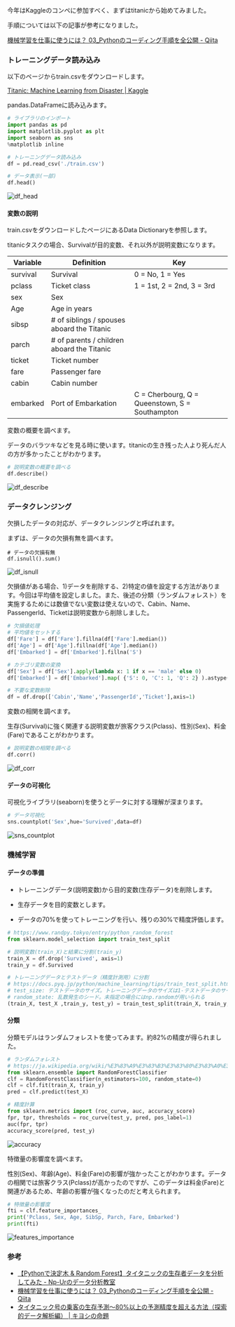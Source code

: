 今年はKaggleのコンペに参加すべく、まずはtitanicから始めてみました。

手順については以下の記事が参考になりました。

[機械学習を仕事に使うには？ 03\_Pythonのコーディング手順を全公開 \- Qiita](https://qiita.com/Saku731/items/7f444e1312b85996842f)



### トレーニングデータ読み込み

以下のページからtrain.csvをダウンロードします。

[Titanic: Machine Learning from Disaster \| Kaggle](https://www.kaggle.com/c/titanic/data)

pandas.DataFrameに読み込みます。

```python
# ライブラリのインポート
import pandas as pd
import matplotlib.pyplot as plt
import seaborn as sns
%matplotlib inline

# トレーニングデータ読み込み
df = pd.read_csv('./train.csv')

# データ表示(一部)
df.head()
```

![df_head](/Users/unokun/work/ml/kaggle/titanic/df_head.png)



#### 変数の説明

train.csvをダウンロードしたページにあるData Dictionaryを参照します。

titanicタスクの場合、Survivalが目的変数、それ以外が説明変数になります。

| **Variable** | **Definition**                             | Key                                            |
| ------------ | ------------------------------------------ | ---------------------------------------------- |
| survival     | Survival                                   | 0 = No, 1 = Yes                                |
| pclass       | Ticket class                               | 1 = 1st, 2 = 2nd, 3 = 3rd                      |
| sex          | Sex                                        |                                                |
| Age          | Age in years                               |                                                |
| sibsp        | # of siblings / spouses aboard the Titanic |                                                |
| parch        | # of parents / children aboard the Titanic |                                                |
| ticket       | Ticket number                              |                                                |
| fare         | Passenger fare                             |                                                |
| cabin        | Cabin number                               |                                                |
| embarked     | Port of Embarkation                        | C = Cherbourg, Q = Queenstown, S = Southampton |

変数の概要を調べます。

データのバラツキなどを見る時に使います。titanicの生き残った人より死んだ人の方が多かったことがわかります。

```python
# 説明変数の概要を調べる
df.describe()
```

![df_describe](/Users/unokun/work/ml/kaggle/titanic/df_describe.png)



### データクレンジング

欠損したデータの対応が、データクレンジングと呼ばれます。



まずは、データの欠損有無を調べます。

```
# データの欠損有無
df.isnull().sum()
```

![df_isnull](/Users/unokun/work/ml/kaggle/titanic/df_isnull.png)



欠損値がある場合、1)データを削除する、2)特定の値を設定する方法があります。今回は平均値を設定しました。また、後述の分類（ランダムフォレスト）を実施するためには数値でない変数は使えないので、Cabin、Name、PassengerId、Ticketは説明変数から削除しました。

```python
# 欠損値処理
# 平均値をセットする
df['Fare'] = df['Fare'].fillna(df['Fare'].median())
df['Age'] = df['Age'].fillna(df['Age'].median())
df['Embarked'] = df['Embarked'].fillna('S')

# カテゴリ変数の変換
df['Sex'] = df['Sex'].apply(lambda x: 1 if x == 'male' else 0)
df['Embarked'] = df['Embarked'].map( {'S': 0, 'C': 1, 'Q': 2} ).astype(int)

# 不要な変数削除
df = df.drop(['Cabin','Name','PassengerId','Ticket'],axis=1)
```



変数の相関を調べます。

生存(Survival)に強く関連する説明変数が旅客クラス(Pclass)、性別(Sex)、料金(Fare)であることがわかります。

```python
# 説明変数の相関を調べる
df.corr()
```

![df_corr](/Users/unokun/work/ml/kaggle/titanic/df_corr.png)



#### データの可視化

可視化ライブラリ(seaborn)を使うとデータに対する理解が深まります。

```python
# データ可視化
sns.countplot('Sex',hue='Survived',data=df)
```

![sns_countplot](/Users/unokun/work/ml/kaggle/titanic/sns_countplot.png)



### 機械学習

#### データの準備

* トレーニングデータ(説明変数)から目的変数(生存データ)を削除します。

* 生存データを目的変数とします。
* データの70%を使ってトレーニングを行い、残りの30%で精度評価します。

```python
# https://www.randpy.tokyo/entry/python_random_forest
from sklearn.model_selection import train_test_split

# 説明変数(train_X)と結果に分割(train_y)
train_X = df.drop('Survived', axis=1)
train_y = df.Survived

# トレーニングデータとテストデータ（精度計測用）に分割
# https://docs.pyq.jp/python/machine_learning/tips/train_test_split.html
# test_size: テストデータのサイズ。トレーニングデータのサイズは1-テストデータのサイズ
# random_state: 乱数発生のシード。未指定の場合にはnp.randomが用いられる
(train_X, test_X ,train_y, test_y) = train_test_split(train_X, train_y, test_size = 0.3, random_state = 666)

```



#### 分類

分類モデルはランダムフォレストを使ってみます。約82%の精度が得られました。

```python
# ランダムフォレスト
# https://ja.wikipedia.org/wiki/%E3%83%A9%E3%83%B3%E3%83%80%E3%83%A0%E3%83%95%E3%82%A9%E3%83%AC%E3%82%B9%E3%83%88
from sklearn.ensemble import RandomForestClassifier
clf = RandomForestClassifier(n_estimators=100, random_state=0)
clf = clf.fit(train_X, train_y)
pred = clf.predict(test_X)

# 精度計算
from sklearn.metrics import (roc_curve, auc, accuracy_score)
fpr, tpr, thresholds = roc_curve(test_y, pred, pos_label=1)
auc(fpr, tpr)
accuracy_score(pred, test_y)
```

![accuracy](/Users/unokun/work/ml/kaggle/titanic/accuracy.png)



特徴量の影響度を調べます。



性別(Sex)、年齢(Age)、料金(Fare)の影響が強かったことがわかります。データの相関では旅客クラス(Pclass)が高かったのですが、このデータは料金(Fare)と関連があるため、年齢の影響が強くなったのだと考えられます。

```python
# 特徴量の影響度
fti = clf.feature_importances_ 
print('Pclass, Sex, Age, SibSp, Parch, Fare, Embarked')
print(fti)
```

![features_importance](/Users/unokun/work/ml/kaggle/titanic/features_importance.png)

### 参考

* [【Pythonで決定木 & Random Forest】タイタニックの生存者データを分析してみた \- Np\-Urのデータ分析教室](https://www.randpy.tokyo/entry/python_random_forest)
* [機械学習を仕事に使うには？ 03\_Pythonのコーディング手順を全公開 \- Qiita](https://qiita.com/Saku731/items/7f444e1312b85996842f)
* [タイタニック号の乗客の生存予測〜80%以上の予測精度を超える方法（探索的データ解析編） \| キヨシの命題](https://yolo-kiyoshi.com/2018/12/16/post-951/)